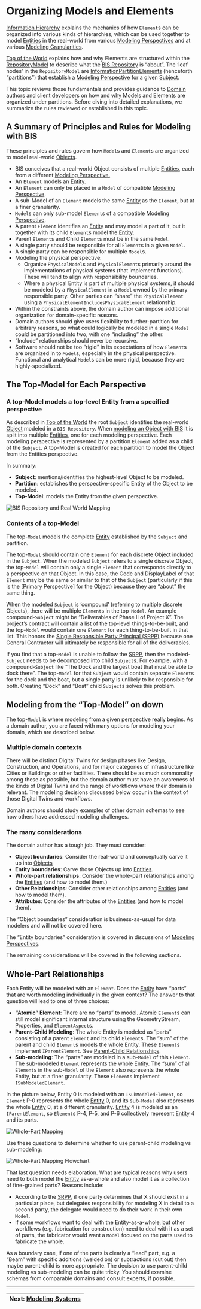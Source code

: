 # Organizing Models and Elements

[Information Hierarchy](./information-hierarchy.md) explains the mechanics of how `Element`s can be organized into various kinds of hierarchies, which can be used together to model [Entities](../references/glossary.md#Entity) in the real-world from various [Modeling Perspectives](./modeling-perspectives.md) and at various [Modeling Granularities](../references/glossary.md#Granularity).

[Top of the World](./top-of-the-world.md) explains how and why Elements are structured within the [RepositoryModel](../references/glossary.md#RepositoryModel) to describe what the [BIS Repository](../references/glossary.md#Bis-Repository) is “about”. The ‘leaf nodes’ in the `RepositoryModel` are [InformationPartitionElements](../references/glossary.md#InformationPartitionElement) (henceforth “partitions”) that establish a [Modeling Perspective](./modeling-perspectives.md) for a given [Subject](../references/glossary.md#Subject).

This topic reviews those fundamentals and provides guidance to [Domain](../references/glossary.md#Domain) authors and client developers on how and why Models and Elements are organized under partitions. Before diving into detailed explanations, we summarize the rules reviewed or established in this topic.

## A Summary of Principles and Rules for Modeling with BIS

These principles and rules govern how `Model`s and `Element`s are organized to model real-world [Objects](../references/glossary.md#Object).

- BIS conceives that a real-world Object consists of multiple [Entities](../references/glossary.md#Entity), each from a different [Modeling Perspective.](./modeling-perspectives.md)
- An `Element` models an [Entity](../references/glossary.md#Entity).
- An `Element` can only be placed in a `Model` of compatible [Modeling Perspective](./modeling-perspectives.md).
- A sub-Model of an `Element` models the same [Entity](../references/glossary.md#Entity) as the `Element`, but at a finer granularity.
- `Model`s can only sub-model `Element`s of a compatible [Modeling Perspective](./modeling-perspectives.md).
- A parent `Element` identifies an [Entity](../references/glossary.md#Entity) and may model a part of it, but it together with its child `Element`s model the [Entity](../references/glossary.md#Entity).
- Parent `Element`s and Child `Element`s must be in the same `Model`.
- A single party should be responsible for all `Element`s in a given `Model`.
- A single party can be responsible for multiple `Model`s.
- Modeling the physical perspective:
  - Organize `PhysicalModel`s and `PhysicalElement`s primarily around the implementations of physical systems (that implement functions). These will tend to align with responsibility boundaries.
  - Where a physical Entity is part of multiple physical systems, it should be modeled by a `PhysicalElement` in a `Model` owned by the primary responsible party. Other parties can “share” the `PhysicalElement` using a `PhysicalElementIncludesPhysicalElement` relationship.
- Within the constraints above, the domain author can impose additional organization for domain-specific reasons.
- Domain authors should give users flexibility to further-partition for arbitrary reasons, so what could logically be modeled in a single `Model` could be partitioned into two, with one “including” the other.
- “Include” relationships should never be recursive.
- Software should not be too “rigid” in its expectations of how `Element`s are organized in to `Model`s, especially in the physical perspective. Functional and analytical `Model`s can be more rigid, because they are highly-specialized.

## The Top-Model for Each Perspective

### A top-Model models a top-level Entity from a specified perspective

As described in [Top of the World](./top-of-the-world.md) the root `Subject` identifies the real-world [Object](../references/glossary.md#Object) modeled in a `BIS Repository`.  When [modeling an Object with BIS](../intro/modeling-with-bis.md) it is split into multiple [Entities](../references/glossary.md#Entity), one for each modeling perspective.  Each modeling perspective is represented by a partition `Element` added as a child of the `Subject`.  A top-Model is created for each partition to model the Object from the Entities perspective.

In summary:

- **Subject**: mentions/identifies the highest-level Object to be modeled.
- **Partition**: establishes the perspective-specific Entity of the Object to be modeled.
- **Top-Model**:  models the Entity from the given perspective.

![BIS Repository and Real World Mapping](../media/organizing-models-and-elements-01.png)

### Contents of a top-Model

The top-`Model` models the complete [Entity](../references/glossary.md#Entity) established by the `Subject` and partition.

The top-`Model` should contain one `Element` for each discrete Object included in the `Subject`. When the modeled `Subject` refers to a single discrete Object, the top-`Model` will contain only a single `Element` that corresponds directly to a perspective on that Object. In this case, the Code and DisplayLabel of that `Element` may be the same or similar to that of the `Subject` (particularly if this is the [Primary Perspective] for the Object) because they are “about” the same thing.

When the modeled `Subject` is ‘compound’ (referring to multiple discrete Objects), there will be multiple `Element`s in the top-`Model`. An example compound-`Subject` might be “Deliverables of Phase II of Project X”. The project’s contract will contain a list of the top-level things-to-be-built, and the top-`Model` would contain one `Element` for each thing-to-be-built in that list. This honors the [Single Responsible Party Principal (SRPP)](./srpp.md) because one General Contractor will ultimately be responsible for all of the deliverables.

If you find that a top-`Model` is unable to follow the [SRPP](./srpp.md), then the modeled-`Subject` needs to be decomposed into child `Subject`s. For example, with a compound-`Subject` like “The Dock and the largest boat that must be able to dock there”. The top-`Model` for that `Subject` would contain separate `Element`s for the dock and the boat, but a single party is unlikely to be responsible for both. Creating “Dock” and “Boat” child `Subject`s solves this problem.

## Modeling from the “Top-Model” on down

The top-`Model` is where modeling from a given perspective really begins. As a domain author, you are faced with many options for modeling your domain, which are described below.

### Multiple domain contexts

There will be distinct Digital Twins for design phases like Design, Construction, and Operations, and for major categories of infrastructure like Cities or Buildings or other facilities. There should be as much commonality among these as possible, but the domain author must have an awareness of the kinds of Digital Twins and the range of workflows where their domain is relevant. The modeling decisions discussed below occur in the context of those Digital Twins and workflows.

Domain authors should study examples of other domain schemas to see how others have addressed modeling challenges.

### The many considerations

The domain author has a tough job. They must consider:

- **Object boundaries**: Consider the real-world and conceptually carve it up into [Objects](../references/glossary.md#Object)
- **Entity boundaries**: Carve those Objects up into [Entities](../references/glossary.md#Entity).
- **Whole-part relationships**: Consider the whole-part relationships among the [Entities](../references/glossary.md#Entity) (and how to model them.)
- **Other Relationships**: Consider other relationships among [Entities](../references/glossary.md#Entity) (and how to model them).
- **Attributes**: Consider the attributes of the [Entities](../references/glossary.md#Entity) (and how to model them).

The “Object boundaries” consideration is business-as-usual for data modelers and will not be covered here.

The “Entity boundaries” consideration is covered in discussions of [Modeling Perspectives](./modeling-perspectives.md).

The remaining considerations will be covered in the following sections.

## Whole-Part Relationships

Each Entity will be modeled with an `Element`. Does the [Entity](../references/glossary.md#Entity) have “parts” that are worth modeling individually in the given context? The answer to that question will lead to one of three choices:

- **“Atomic” Element**: There are no “parts” to model. Atomic `Element`s can still model significant internal structure using the GeometryStream, Properties, and `ElementAspect`s.
- **Parent-Child Modeling**: The whole Entity is modeled as “parts” consisting of a parent `Element` and its child `Element`s. The “sum” of the parent and child `Element`s models the whole Entity. These `Element`s implement `IParentElement`. See [Parent-Child Relationships](../fundamentals/element-fundamentals.md#Parent-Child-Relationships).
- **Sub-modeling**: The “parts” are modeled in a sub-`Model` of this `Element`. The sub-modeled `Element` represents the whole Entity. The “sum” of all `Element`s in the sub-`Model` of the `Element` also represents the whole Entity, but at a finer granularity. These `Element`s implement `ISubModeledElement`.

In the picture below, Entity 0 is modeled with an `ISubModeledElement`, so `Element` P-0 represents the whole [Entity](../references/glossary.md#Entity) 0, and its sub-`Model` also represents the whole [Entity](../references/glossary.md#Entity) 0, at a different granularity.  [Entity](../references/glossary.md#Entity) 4 is modeled as an `IParentElement`, so `Element`s P-4, P-5, and P-6 collectively represent [Entity](../references/glossary.md#Entity) 4 and its parts.

![Whole-Part Mapping](../media/organizing-models-and-elements-02.png)

Use these questions to determine whether to use parent-child modeling vs sub-modeling:

![Whole-Part Mapping Flowchart](../media/organizing-models-and-elements-03.png)

That last question needs elaboration. What are typical reasons why users need to both model the [Entity](../references/glossary.md#Entity) as-a-whole and also model it as a collection of fine-grained parts? Reasons include:

- According to the [SRPP](./srpp.md), if one party determines that X should exist in a particular place, but delegates responsibility for modeling X in detail to a second party, the delegate would need to do their work in their own `Model`.
- If some workflows want to deal with the Entity-as-a-whole, but other workflows (e.g. fabrication for construction) need to deal with it as a set of parts, the fabricator would want a `Model` focused on the parts used to fabricate the whole.

As a boundary case, if one of the parts is clearly a “lead” part, e.g. a “Beam” with specific additions (welded on) or subtractions (cut out) then maybe parent-child is more appropriate. The decision to use parent-child modeling vs sub-modeling can be quite tricky. You should examine schemas from comparable domains and consult experts, if possible.

---
| Next: [Modeling Systems](./modeling-systems.md)
|:---
